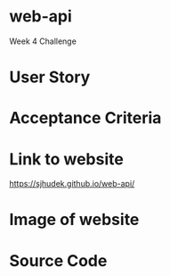 # web-api
Week 4 Challenge

# User Story

# Acceptance Criteria

# Link to website

https://sjhudek.github.io/web-api/

# Image of website

# Source Code

